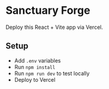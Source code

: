 # Sanctuary Forge

Deploy this React + Vite app via Vercel.

## Setup
- Add `.env` variables
- Run `npm install`
- Run `npm run dev` to test locally
- Deploy to Vercel
